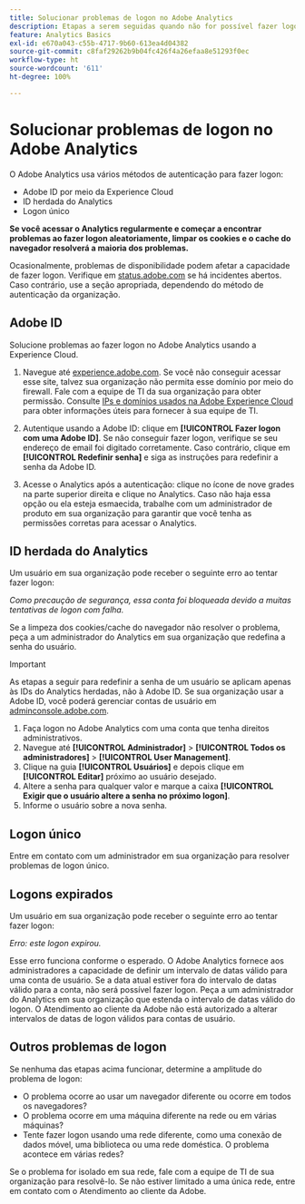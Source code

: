 ```yaml
---
title: Solucionar problemas de logon no Adobe Analytics
description: Etapas a serem seguidas quando não for possível fazer logon no Adobe Analytics.
feature: Analytics Basics
exl-id: e670a043-c55b-4717-9b60-613ea4d04382
source-git-commit: c8faf29262b9b04fc426f4a26efaa8e51293f0ec
workflow-type: ht
source-wordcount: '611'
ht-degree: 100%

---
```


# Solucionar problemas de logon no Adobe Analytics

O Adobe Analytics usa vários métodos de autenticação para fazer logon:

* Adobe ID por meio da Experience Cloud
* ID herdada do Analytics
* Logon único

**Se você acessar o Analytics regularmente e começar a encontrar problemas ao fazer logon aleatoriamente, limpar os cookies e o cache do navegador resolverá a maioria dos problemas.**

Ocasionalmente, problemas de disponibilidade podem afetar a capacidade de fazer logon. Verifique em [status.adobe.com](https://status.adobe.com) se há incidentes abertos. Caso contrário, use a seção apropriada, dependendo do método de autenticação da organização.

## Adobe ID

Solucione problemas ao fazer logon no Adobe Analytics usando a Experience Cloud.

1. Navegue até [experience.adobe.com](https://experience.adobe.com). Se você não conseguir acessar esse site, talvez sua organização não permita esse domínio por meio do firewall. Fale com a equipe de TI da sua organização para obter permissão. Consulte [IPs e domínios usados na Adobe Experience Cloud](https://helpx.adobe.com/br/analytics/kb/adobe-ip-addresses.html) para obter informações úteis para fornecer à sua equipe de TI.

2. Autentique usando a Adobe ID: clique em **[!UICONTROL Fazer logon com uma Adobe ID]**. Se não conseguir fazer logon, verifique se seu endereço de email foi digitado corretamente. Caso contrário, clique em **[!UICONTROL Redefinir senha]** e siga as instruções para redefinir a senha da Adobe ID.

3. Acesse o Analytics após a autenticação: clique no ícone de nove grades na parte superior direita e clique no Analytics. Caso não haja essa opção ou ela esteja esmaecida, trabalhe com um administrador de produto em sua organização para garantir que você tenha as permissões corretas para acessar o Analytics.

## ID herdada do Analytics

Um usuário em sua organização pode receber o seguinte erro ao tentar fazer logon:

*Como precaução de segurança, essa conta foi bloqueada devido a muitas tentativas de logon com falha.*

Se a limpeza dos cookies/cache do navegador não resolver o problema, peça a um administrador do Analytics em sua organização que redefina a senha do usuário.

>[!IMPORTANT]
>
>As etapas a seguir para redefinir a senha de um usuário se aplicam apenas às IDs do Analytics herdadas, não à Adobe ID. Se sua organização usar a Adobe ID, você poderá gerenciar contas de usuário em [adminconsole.adobe.com](https://adminconsole.adobe.com).

1. Faça logon no Adobe Analytics com uma conta que tenha direitos administrativos.
2. Navegue até **[!UICONTROL Administrador]** > **[!UICONTROL Todos os administradores]** > **[!UICONTROL User Management]**.
3. Clique na guia **[!UICONTROL Usuários]** e depois clique em **[!UICONTROL Editar]** próximo ao usuário desejado.
4. Altere a senha para qualquer valor e marque a caixa **[!UICONTROL Exigir que o usuário altere a senha no próximo logon]**.
5. Informe o usuário sobre a nova senha.

## Logon único

Entre em contato com um administrador em sua organização para resolver problemas de logon único.

## Logons expirados

Um usuário em sua organização pode receber o seguinte erro ao tentar fazer logon:

*Erro: este logon expirou.*

Esse erro funciona conforme o esperado. O Adobe Analytics fornece aos administradores a capacidade de definir um intervalo de datas válido para uma conta de usuário. Se a data atual estiver fora do intervalo de datas válido para a conta, não será possível fazer logon. Peça a um administrador do Analytics em sua organização que estenda o intervalo de datas válido do logon. O Atendimento ao cliente da Adobe não está autorizado a alterar intervalos de datas de logon válidos para contas de usuário.

## Outros problemas de logon

Se nenhuma das etapas acima funcionar, determine a amplitude do problema de logon:

* O problema ocorre ao usar um navegador diferente ou ocorre em todos os navegadores?
* O problema ocorre em uma máquina diferente na rede ou em várias máquinas?
* Tente fazer logon usando uma rede diferente, como uma conexão de dados móvel, uma biblioteca ou uma rede doméstica. O problema acontece em várias redes?

Se o problema for isolado em sua rede, fale com a equipe de TI de sua organização para resolvê-lo. Se não estiver limitado a uma única rede, entre em contato com o Atendimento ao cliente da Adobe.
